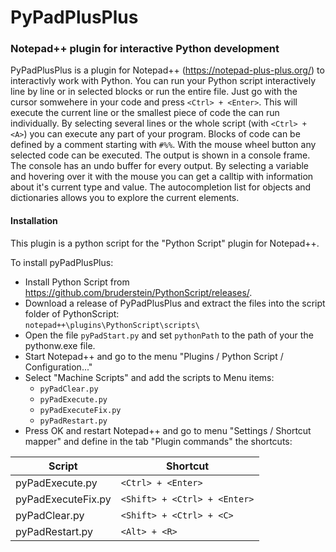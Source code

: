 # PyPadPlusPlus
### Notepad++ plugin for interactive Python development

PyPadPlusPlus is a plugin for Notepad++ (https://notepad-plus-plus.org/) to interactivly work with Python. You can run your Python script interactively line by line or in selected blocks or run the entire file. Just go with the cursor somwehere in your code and press `<Ctrl> + <Enter>`. This will execute the current line or the smallest piece of code the can run individually. By selecting several lines or the whole script (with `<Ctrl> + <A>`) you can execute any part of your program. Blocks of code can be defined by a comment starting with `#%%`. With the mouse wheel button any selected code can be executed. The output is shown in a console frame. The console has an undo buffer for every output. By selecting a variable and hovering over it with the mouse you can get a calltip with information about it's current type and value. The autocompletion list for objects and dictionaries allows you to explore the current elements.

#### Installation

This plugin is a python script for the "Python Script" plugin for Notepad++.

To install pyPadPlusPlus:
* Install Python Script from https://github.com/bruderstein/PythonScript/releases/.
* Download a release of PyPadPlusPlus and extract the files into the script folder of PythonScript:
  <br>`notepad++\plugins\PythonScript\scripts\`
* Open the file `pyPadStart.py` and set `pythonPath` to the path of your the pythonw.exe file.
* Start Notepad++ and go to the menu "Plugins / Python Script / Configuration..."
* Select "Machine Scripts" and add the scripts to Menu items:
  *  `pyPadClear.py`
  *  `pyPadExecute.py`
  *  `pyPadExecuteFix.py`
  *  `pyPadRestart.py`
* Press OK and restart Notepad++ and go to menu "Settings / Shortcut mapper" and define in the tab "Plugin commands" the shortcuts:

|Script              |Shortcut                     |
|--------------------|-----------------------------|
|pyPadExecute.py     |`<Ctrl> + <Enter>`           |
|pyPadExecuteFix.py  |`<Shift> + <Ctrl> + <Enter>` |
|pyPadClear.py       |`<Shift> + <Ctrl> + <C>`     |
|pyPadRestart.py     |`<Alt> + <R>`                |
